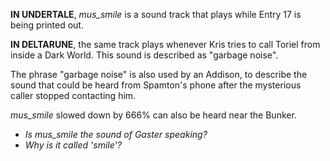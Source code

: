 **IN UNDERTALE**, *mus_smile* is a sound track that plays while <a onclick="loadFile('Entry 17.md')">Entry 17</a> is being printed out.

**IN DELTARUNE**, the same track plays whenever <a onclick="loadFile('Kris.md')">Kris</a> tries to call <a onclick="loadFile('Toriel.md')">Toriel</a> from inside a <a onclick="loadFile('Dark Worlds.md')">Dark World</a>. This sound is described as "garbage noise".

The phrase "garbage noise" is also used by an Addison, to describe the sound that could be heard from <a onclick="loadFile('Spamton G. Spamton.md')">Spamton's</a>  phone after the mysterious caller stopped contacting him.

*mus_smile* slowed down by 666% can also be heard near the <a onclick="loadFile('Bunker.md')">Bunker</a>.

- _Is mus\_smile the sound of <a onclick="loadFile('Doctor W. D. Gaster.md')">Gaster</a> speaking?_
- _Why is it called 'smile'?_